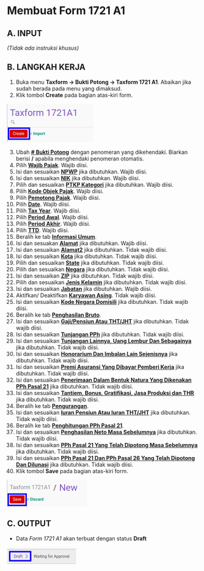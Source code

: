 # Membuat Form 1721 A1

## A. INPUT

*(Tidak ada instruksi khusus)*

## B. LANGKAH KERJA

1. Buka menu **Taxform -> Bukti Potong -> Taxform 1721 A1**. Abaikan jika sudah berada pada menu yang dimaksud.
2. Klik tombol **Create** pada bagian atas-kiri form.

![](../../img/1721a1/tombol-create.png)

3. Ubah **[# Bukti Potong](./penjelasan.md#field-no-1721a1)** dengan penomeran yang dikehendaki. Biarkan berisi **/** apabila menghendaki penomeran otomatis.
4. Pilih **[Wajib Pajak](./penjelasan.md#field-wajib-pajak)**. Wajib diisi.
5. Isi dan sesuaikan **[NPWP](./penjelasan.md#field-npwp)** jika dibutuhkan. Wajib diisi.
6. Isi dan sesuaikan **[NIK](./penjelasan.md#field-nik)** jika dibutuhkan. Wajib diisi.
7. Pilih dan sesuaikan **[PTKP Kategori](./penjelasan.md#field-ptkp-kategori)** jika dibutuhkan. Wajib diisi.
8. Pilih **[Kode Objek Pajak](./penjelasan.md#field-kode-objek-pajak)**. Wajib diisi.
9. Pilih **[Pemotong Pajak](./penjelasan.md#field-pemotong-pajak)**. Wajib diisi.
10. Pilih **[Date](./penjelasan.md#field-date)**. Wajib diisi.
11. Pilih **[Tax Year](./penjelasan.md#field-tax-year)**. Wajib diisi.
12. Pilih **[Period Awal](./penjelasan.md#field-period-awal)**. Wajib diisi.
13. Pilih **[Period Akhir](./penjelasan.md#field-period-akhir)**. Wajib diisi.
14. Pilih **[TTD](./penjelasan.md#field-ttd)**. Wajib diisi.
15. Beralih ke tab **[Informasi Umum](./penjelasan.md#tab-informasi-umum)**.
16. Isi dan sesuakan **[Alamat](./penjelasan.md#field-alamat)** jika dibutuhkan. Wajib diisi.
17. Isi dan sesuaikan **[Alamat2](./penjelasan.md#field-alamat2)** jika dibutuhkan. Tidak wajib diisi.
18. Isi dan sesuaikan **[Kota](./penjelasan.md#field-kota)** jika dibutuhkan. Tidak wajib diisi.
19. Pilih dan sesuaikan **[State](./penjelasan.md#field-state)** jika dibutuhkan. Tidak wajib diisi.
20. Pilih dan sesuaikan **[Negara](./penjelasan.md#field-negara)** jika dibutuhkan. Tidak wajib diisi.
21. Isi dan sesuaikan **[ZIP](./penjelasan.md#field-zip)** jika dibutuhkan. Tidak wajib diisi.
22. Pilih dan sesuaikan **[Jenis Kelamin](./penjelasan.md#field-jenis-kelamin)** jika dibutuhkan. Tidak wajib diisi.
23. Isi dan sesuaikan **[Jabatan](./penjelasan.md#field-jabatan)** jika dibutuhkan. Wajib diisi.
24. Aktifkan/ Deaktifkan **[Karyawan Asing](./penjelasan.md#field-karyawan-asing)**. Tidak wajib diisi.
25. Isi dan sesuaikan **[Kode Negara Domisili](./penjelasan.md#field-kode-negara-domisili)** jika dibutuhkan. Tidak wajib diisi.
26. Beralih ke tab **[Penghasilan Bruto](./penjelasan.md#tab-penghasilan-bruto)**.
27. Isi dan sesuaikan **[Gaji/Pensiun Atau THT/JHT](./penjelasan.md#field-gaji-pensiun)** jika dibutuhkan. Tidak wajib diisi.
28. Isi dan sesuaikan **[Tunjangan PPh](./penjelasan.md#field-tunjangan-pph)** jika dibutuhkan. Tidak wajib diisi.
29. Isi dan sesuaikan **[Tunjangan Lainnya, Uang Lembur Dan Sebagainya](./penjelasan.md#field-tunjangan-lainnya)** jika dibutuhkan. Tidak wajib diisi.
30. Isi dan sesuaikan **[Honorarium Dan Imbalan Lain Sejenisnya](./penjelasan.md#field-honorarium)** jika dibutuhkan. Tidak wajib diisi.
31. Isi dan sesuaikan **[Premi Asuransi Yang Dibayar Pemberi Kerja](./penjelasan.md#field-premi-asuransi)** jika dibutuhkan. Tidak wajib diisi.
32. Isi dan sesuaikan **[Penerimaan Dalam Bentuk Natura Yang Dikenakan PPh Pasal 21](./penjelasan.md#field-natura)** jika dibutuhkan. Tidak wajib diisi.
33. Isi dan sesuaikan **[Tantiem, Bonus, Gratifikasi, Jasa Produksi dan THR](./penjelasan.md#field-tantiem)** jika dibutuhkan. Tidak wajib diisi.
34. Beralih ke tab **[Pengurangan](./penjelasan.md#tab-pengurangan)**.
35. Isi dan sesuaikan **[Iuran Pensiun Atau Iuran THT/JHT](./penjelasan.md#field-iuran-pensiun)** jika dibutuhkan. Tidak wajib diisi.
36. Beralih ke tab **[Penghitungan PPh Pasal 21](./penjelasan.md#tab-penghitungan-pph)**.
37. Isi dan sesuaikan **[Penghasilan Neto Masa Sebelumnya](./penjelasan.md#field-neto-sebelum)** jika dibutuhkan. Tidak wajib diisi.
38. Isi dan sesuaikan **[PPh Pasal 21 Yang Telah Dipotong Masa Sebelumnya](./penjelasan.md#field-pph-21-potong)** jika dibutuhkan. Tidak wajib diisi.
39. Isi dan sesuaikan **[PPh Pasal 21 Dan PPh Pasal 26 Yang Telah Dipotong Dan Dilunasi](./penjelasan.md#field-pph-21-26-lunas)** jika dibutuhkan. Tidak wajib diisi.
40. Klik tombol **Save** pada bagian atas-kiri form.

![](../../img/1721a1/tombol-save-new.png)

## C. OUTPUT

* Data *Form 1721 A1* akan terbuat dengan status **Draft**

![](../../img/1721a1/status-draft.png)
